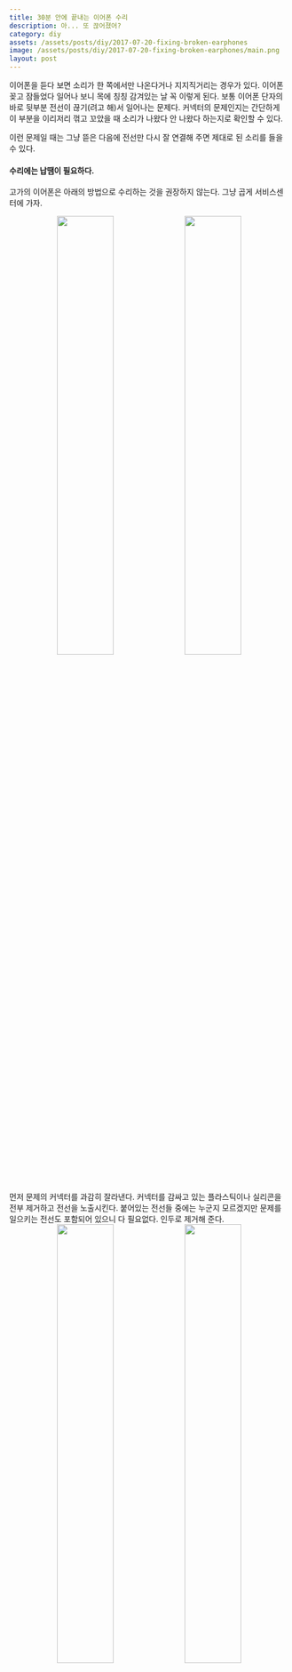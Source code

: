 ```yaml
---
title: 30분 안에 끝내는 이어폰 수리
description: 아... 또 끊어졌어?
category: diy
assets: /assets/posts/diy/2017-07-20-fixing-broken-earphones
image: /assets/posts/diy/2017-07-20-fixing-broken-earphones/main.png
layout: post
---
```


이어폰을 듣다 보면 소리가 한 쪽에서만 나온다거나 지지직거리는 경우가 있다. 이어폰 꽂고 잠들었다 일어나 보니 목에 칭칭 감겨있는 날 꼭 이렇게 된다. 보통 이어폰 단자의 바로 뒷부분 전선이 끊기(려고 해)서 일어나는 문제다. 커넥터의 문제인지는 간단하게 이 부분을 이리저리 꺾고 꼬았을 때 소리가 나왔다 안 나왔다 하는지로 확인할 수 있다.

이런 문제일 때는 그냥 뜯은 다음에 전선만 다시 잘 연결해 주면 제대로 된 소리를 들을 수 있다.  

#### 수리에는 납땜이 필요하다.
고가의 이어폰은 아래의 방법으로 수리하는 것을 권장하지 않는다. 그냥 곱게 서비스센터에 가자.

<center>
  <img src='{{ page.assets }}/1.png' style='width: 45%'>
  <img src='{{ page.assets }}/2.png' style='width: 45%'>
</center>
먼저 문제의 커넥터를 과감히 잘라낸다. 커넥터를 감싸고 있는 플라스틱이나 실리콘을 전부 제거하고 전선을 노출시킨다. 붙어있는 전선들 중에는 누군지 모르겠지만 문제를 일으키는 전선도 포함되어 있으니 다 필요없다. 인두로 제거해 준다.

<center>
  <img src='{{ page.assets }}/3.png' style='width: 45%'>
  <img src='{{ page.assets }}/4.png' style='width: 45%'>
</center>
다음은 잘라낸 전선 쪽 순서다. 안쪽의 전선이 잘리지 않게 유의하면서 니퍼를 이용해 전선 끝에서 1 ~ 2cm 위쪽 지점부터 고무 피복만 벗겨준다. 안쪽의 전선은 보통 4가닥이지만, 마이크나 기타 기능을 위해 5 ~ 6가닥이 있는 경우도 있다. 그 중 4가닥만 제대로 연결하면 일단 소리는 무조건 나온다. 커넥터에 붙어 있던 전선들의 순서를 잘 기억하자.  
드러난 전선의 빨강, 파랑 외피는 전기가 통하지 않는 또 다른 피복이다. 인두로 끝부분 피복을 녹이고 납을 먹여 주어야 한다.

<center>
  <img src='{{ page.assets }}/5.png'>
</center>

이렇게 모든 전선의 끝에 다 납을 먹여 준다. 이제 준비가 끝났으니 본격적인 수술을 시작할 차례다. 아까 분리한 커넥터와 다시 연결한다.

<center>
  <img src='{{ page.assets }}/6.png'>
</center>

커넥터에서 전선의 연결부는 총 4곳이다. 한국에 유통되는 이어폰은 전부 미국식 이어폰이기 때문에, 사진에 표시한 것처럼 끝 쪽에서부터 좌우 음성, 그라운드, 마이크 순서로 핀 배열이 이루어져 있다. 각각 맞는 핀에 전선을 연결하면 된다.  
일반적으로 금색, 동색 등 피복이 없는 것처럼 보이는 전선이 그라운드이고, 빨강과 초록 전선이 좌우 음성 전선이다. 좌우 음성은 바뀌어도 크게 문제가 없으나, 신경쓰지 않고 연결하면 50% 확률로 왼쪽 이어폰에서 오른쪽 소리가 나올 수 있다. 자신의 운을 믿지 못하겠다면 봉합 전에 미리 테스트해보도록 하자.  

마지막 전선은 마이크 핀에 연결하면 된다. 마이크 선은 제조사마다 천차만별이지만 파란색, 흰색, 검은색 중 하나일 확률이 높다. 전선이 5가닥이나 6가닥이라면, 남는 전선은 뭐하는 친군지는 잘 모르겠지만 '일반적으로' 그라운드에 연결하면 잘 작동한다. 각 핀이 서로 합선되지 않도록 납땜 실력을 십분 발휘해서 연결해 주자. 인두로 오래 지지면 플라스틱이 녹는다.

<center>
  <img src='{{ page.assets }}/7.png'>
</center>
이제 봉합할 차례다. 수축튜브를 이용해 연결부를 포장해주면 된다.

<center>
  <img src='{{ page.assets }}/8.png' style='width: 45%'>
  <img src='{{ page.assets }}/9.png' style='width: 45%'>
</center>
하지만 봉합할 때 전선이 저렇게 늘어져 있으면 다시 끊기기 쉽다. 전선을 연결부에 돌돌 말아주고, 순간접착제 등을 이용해 잘 떨어지지 않도록 고정시켜 준다.

<center>
  <img src='{{ page.assets }}/10.png'>
</center>
마지막으로 수축튜브를 이용해 덮는다. 수축튜브가 줄어들면 안의 전선들이 우둘투둘하고 흉해 보일 수 있으니, 수축튜브를 끼우기 전에 플라스틱 통이나 글루건 등으로 성형해주는게 보기에 좋다.

다 끝났으면 새 삶을 얻은 이어폰의 소리를 감상하자.